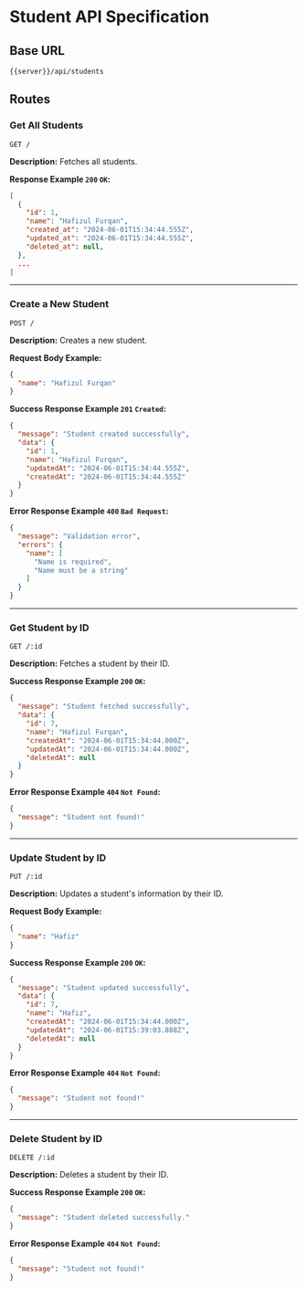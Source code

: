 # Student API Specification

## Base URL

`{{server}}/api/students`

## Routes

### Get All Students

```http
GET /
```

**Description:** Fetches all students.

**Response Example `200` `OK`:**

```json
[
  {
    "id": 1,
    "name": "Hafizul Furqan",
    "created_at": "2024-06-01T15:34:44.555Z",
    "updated_at": "2024-06-01T15:34:44.555Z",
    "deleted_at": null,
  },
  ...
]
```

---

### Create a New Student

```http
POST /
```

**Description:** Creates a new student.

**Request Body Example:**

```json
{
  "name": "Hafizul Furqan"
}
```

**Success Response Example `201` `Created`:**

```json
{
  "message": "Student created successfully",
  "data": {
    "id": 1,
    "name": "Hafizul Furqan",
    "updatedAt": "2024-06-01T15:34:44.555Z",
    "createdAt": "2024-06-01T15:34:44.555Z"
  }
}
```

**Error Response Example `400` `Bad Request`:**

```json
{
  "message": "Validation error",
  "errors": {
    "name": [
      "Name is required",
      "Name must be a string"
    ]
  }
}
```

---

### Get Student by ID

```http
GET /:id
```

**Description:** Fetches a student by their ID.

**Success Response Example `200` `OK`:**

```json
{
  "message": "Student fetched successfully",
  "data": {
    "id": 7,
    "name": "Hafizul Furqan",
    "createdAt": "2024-06-01T15:34:44.000Z",
    "updatedAt": "2024-06-01T15:34:44.000Z",
    "deletedAt": null
  }
}
```

**Error Response Example `404` `Not Found`:**

```json
{
  "message": "Student not found!"
}
```

---

### Update Student by ID

```http
PUT /:id
```

**Description:** Updates a student's information by their ID.

**Request Body Example:**

```json
{
  "name": "Hafiz"
}
```

**Success Response Example `200` `OK`:**

```json
{
  "message": "Student updated successfully",
  "data": {
    "id": 7,
    "name": "Hafiz",
    "createdAt": "2024-06-01T15:34:44.000Z",
    "updatedAt": "2024-06-01T15:39:03.888Z",
    "deletedAt": null
  }
}
```

**Error Response Example `404` `Not Found`:**

```json
{
  "message": "Student not found!"
}
```

---

### Delete Student by ID

```http
DELETE /:id
```

**Description:** Deletes a student by their ID.

**Success Response Example `200` `OK`:**

```json
{
  "message": "Student deleted successfully."
}

```

**Error Response Example `404` `Not Found`:**

```json
{
  "message": "Student not found!"
}
```
